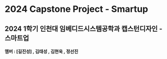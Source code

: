 # 2024 Capstone Project - Smartup
## 2024 1학기 인천대 임베디드시스템공학과 캡스턴디자인 - 스마트업 


#### 멤버 : [길진성] , 김태성 , 김현욱 , 정선진
